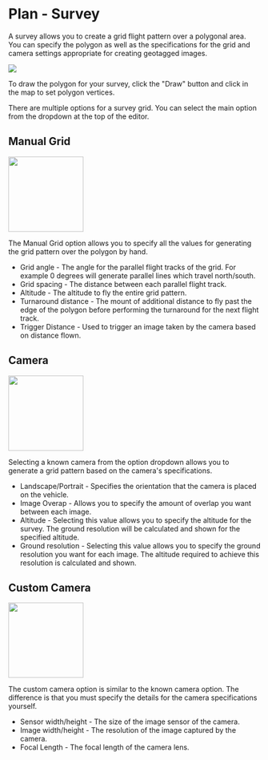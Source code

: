 # Plan - Survey

A survey allows you to create a grid flight pattern over a polygonal area. You can specify the polygon as well as the specifications for the grid and camera settings appropriate for creating geotagged images.

![](../../assets/plan/Survey.jpg)

To draw the polygon for your survey, click the "Draw" button and click in the map to set polygon vertices.

There are multiple options for a survey grid. You can select the main option from the dropdown at the top of the editor.

## Manual Grid

<img src="../../assets/plan/SurveyManual.jpg" style="width: 150px;" />

The Manual Grid option allows you to specify all the values for generating the grid pattern over the polygon by hand.

* Grid angle - The angle for the parallel flight tracks of the grid. For example 0 degrees will generate parallel lines which travel north/south.
* Grid spacing - The distance between each parallel flight track.
* Altitude - The altitude to fly the entire grid pattern.
* Turnaround distance - The mount of additional distance to fly past the edge of the polygon before performing the turnaround for the next flight track.
* Trigger Distance - Used to trigger an image taken by the camera based on distance flown.

## Camera

<img src="../../assets/plan/SurveyCamera.jpg" style="width: 150px;" />

Selecting a known camera from the option dropdown allows you to generate a grid pattern based on the camera's specifications.

* Landscape/Portrait - Specifies the orientation that the camera is placed on the vehicle.
* Image Overap - Allows you to specify the amount of overlap you want between each image.
* Altitude - Selecting this value allows you to specify the altitude for the survey. The ground resolution will be calculated and shown for the specified altitude.
* Ground resolution - Selecting this value allows you to specify the ground resolution you want for each image. The altitude required to achieve this resolution is calculated and shown.

## Custom Camera

<img src="../../assets/plan/SurveyCameraCustom.jpg" style="width: 150px;" />

The custom camera option is similar to the known camera option. The difference is that you must specify the details for the camera specifications yourself.

* Sensor width/height - The size of the image sensor of the camera.
* Image width/height - The resolution of the image captured by the camera.
* Focal Length - The focal length of the camera lens.